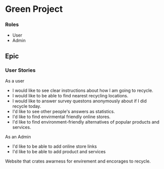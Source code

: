 # Green Project

### Roles

- User
- Admin

## Epic

### User Stories

As a user

- I would like to see clear instructions about how I am going to recycle.
- I would like to be able to find nearest recycling locations.
- I would like to answer survey questons anonymously about if I did recycle today.
- I'd like to see other people's answers as statistics.
- I'd like to find envirmental friendly online stores.
- I'd like to find environment-friendly alternatives of popular products and services.

As an Admin

- I'd like to be able to add online store links
- I'd like to be able to add product and services

Website that crates awarness for envirement and encorages to recycle.
